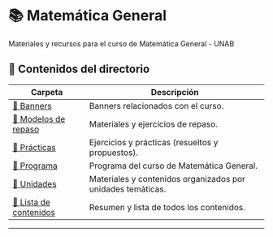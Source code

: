 # 📚 Matemática General
Materiales y recursos para el curso de Matemática General - UNAB

## 📂 Contenidos del directorio
| Carpeta | Descripción |
|---------|-------------|
| [📁 Banners](./Banners) | Banners relacionados con el curso. |
| [📁 Modelos de repaso](./Modelos_de_repaso) | Materiales y ejercicios de repaso. |
| [📁 Prácticas](./Practicas) | Ejercicios y prácticas (resueltos y propuestos). |
| [📁 Programa](./Programa) | Programa del curso de Matemática General. |
| [📁 Unidades](./Unidades) | Materiales y contenidos organizados por unidades temáticas. |
| [📄 Lista de contenidos](./lista_de_contenidos.md) | Resumen y lista de todos los contenidos. |

---
